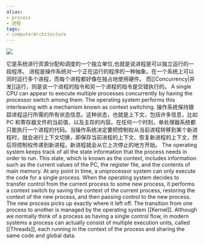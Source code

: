 ```yaml
---
alias: 
- process
- 进程
tags: 
- computerArchitecture 
---
```


![](https://img-blog.csdnimg.cn/img_convert/c7f56290481fd503a414f56f3a13e532.png)

它是系统进行资源分配和调度的一个独立单位,也就是说进程是可以独立运行的一段程序。
进程是操作系统对一个正在运行的程序的一种抽象。在一个系统上可以同时运行多个进程，而每个进程都好像在独占地使用硬件。
而[[Concurrency|并发]]运行，则是说一个进程的指令和另一个进程的指令是交错执行的。
A single CPU can appear to execute multiple processes concurrently by having the processor switch among them. The operating system performs this interleaving with a mechanism known as context switching.
操作系统保持跟踪进程运行所需的所有状态信息。这种状态，也就是上下文，包括许多信息，比如PC 和寄存器文件的当前值，以及主存的内容。在任何一个时刻，单处理器系统都只能执行一个进程的代码。当操作系统决定要把控制权从当前进程转移到某个新进程时，就会进行上下文切换，即保存当前进程的上下文、恢复新进程的上下文，然后将控制权传递到新进程。新进程就会从它上次停止的地方开始。
The operating system keeps track of all the state information that the process needs in order to run. This state, which is known as the context, includes information such as the current values of the PC, the register file, and the contents of main memory. At any point in time, a uniprocessor system can only execute the code for a single process. When the operating system decides to transfer control from the current process to some new process, it performs a context switch by saving the context of the current process, restoring the context of the new process, and then passing control to the new process. The new process picks up exactly where it left off.
The transition from one process to another is managed by the operating system [[Kernel]].
Although we normally think of a process as having a single control flow, in modern systems a process can actually consist of multiple execution units, called [[Threads]], each running in the context of the process and sharing the same code and global data.


